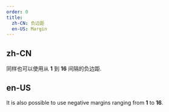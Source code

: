 ```yaml
---
order: 0
title:
  zh-CN: 负边距
  en-US: Margin
---
```


## zh-CN

同样也可以使用从 **1** 到 **16** 间隔的负边距.

## en-US

It is also possible to use negative margins ranging from **1** to **16**.